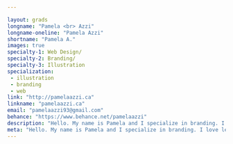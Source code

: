 ```yaml
---

layout: grads
longname: "Pamela <br> Azzi"
longname-oneline: "Pamela Azzi"
shortname: "Pamela A."
images: true
specialty-1: Web Design/
specialty-2: Branding/
specialty-3: Illustration
specialization:
 - illustration
 - branding
 - web
link: "http://pamelaazzi.ca"
linkname: "pamelaazzi.ca"
email: "pamelaazzi93@gmail.com"
behance: "https://www.behance.net/pamelaazzi"
description: "Hello. My name is Pamela and I specialize in branding. I love learning and exploring different approaches to design. I also like cats."
meta: "Hello. My name is Pamela and I specialize in branding. I love learning and exploring different approaches to design. I also like cats."
---
```

